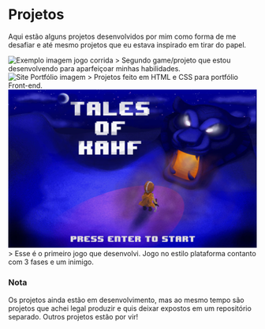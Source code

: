 # Projetos
Aqui estão alguns projetos desenvolvidos por mim como forma de me desafiar e até mesmo projetos que eu estava inspirado em tirar do papel.

<img src="exemplo-image.png" alt="Exemplo imagem jogo corrida">
> Segundo game/projeto que estou desenvolvendo para aparfeiçoar minhas habilidades. 

<img src="exemplo-image.png" alt="Site Portfólio imagem">
> Projetos feito em HTML e CSS para portfólio Front-end.

<img src="TalesOfKahf.jpg" alt="Capa do jogo">
> Esse é o primeiro jogo que desenvolvi. Jogo no estilo plataforma contanto com 3 fases e um inimigo.

### Nota

Os projetos ainda estão em desenvolvimento, mas ao mesmo tempo são projetos que achei legal produzir e quis deixar expostos em um repositório separado.
Outros projetos estão por vir!